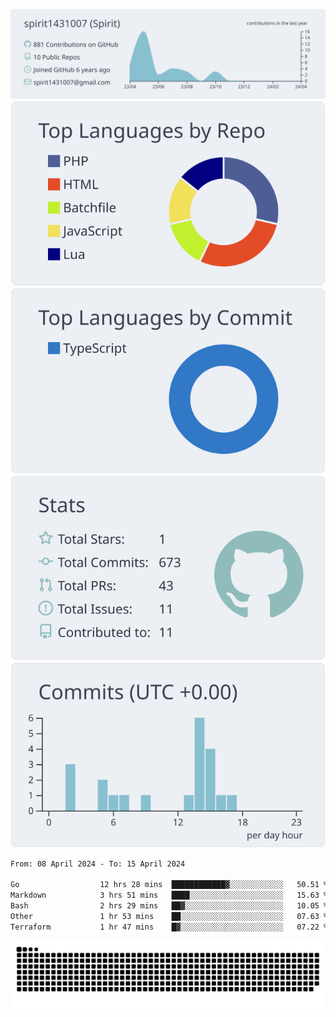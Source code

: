 [![](https://raw.githubusercontent.com/spirit1431007/spirit1431007/master/profile-summary-card-output/nord_bright/0-profile-details.svg)](https://git.io/spiritx)
[![](https://raw.githubusercontent.com/spirit1431007/spirit1431007/master/profile-summary-card-output/nord_bright/1-repos-per-language.svg)](https://git.io/spiritx) [![](https://raw.githubusercontent.com/spirit1431007/spirit1431007/master/profile-summary-card-output/nord_bright/2-most-commit-language.svg)](https://git.io/spiritx)
[![](https://raw.githubusercontent.com/spirit1431007/spirit1431007/master/profile-summary-card-output/nord_bright/3-stats.svg)](https://git.io/spiritx) [![](https://raw.githubusercontent.com/spirit1431007/spirit1431007/master/profile-summary-card-output/nord_bright/4-productive-time.svg)](https://git.io/spiritx)

<!--START_SECTION:waka-->

```txt
From: 08 April 2024 - To: 15 April 2024

Go                  12 hrs 28 mins  ████████████▓░░░░░░░░░░░░   50.51 %
Markdown            3 hrs 51 mins   ████░░░░░░░░░░░░░░░░░░░░░   15.63 %
Bash                2 hrs 29 mins   ██▓░░░░░░░░░░░░░░░░░░░░░░   10.05 %
Other               1 hr 53 mins    ██░░░░░░░░░░░░░░░░░░░░░░░   07.63 %
Terraform           1 hr 47 mins    █▓░░░░░░░░░░░░░░░░░░░░░░░   07.22 %
```

<!--END_SECTION:waka-->

![contribution](https://github.com/spirit1431007/spirit1431007/blob/output/github-contribution-grid-snake.svg)
